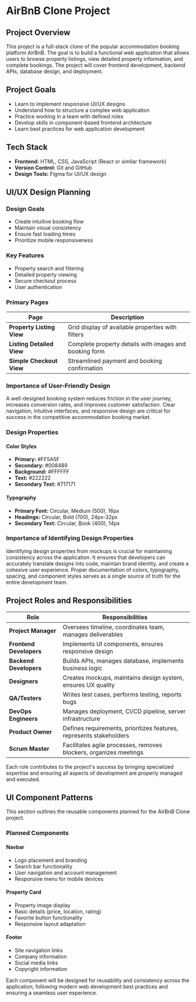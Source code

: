# AirBnB Clone Project

## Project Overview

This project is a full-stack clone of the popular accommodation booking platform AirBnB. The goal is to build a functional web application that allows users to browse property listings, view detailed property information, and complete bookings. The project will cover frontend development, backend APIs, database design, and deployment.

## Project Goals

- Learn to implement responsive UI/UX designs
- Understand how to structure a complex web application
- Practice working in a team with defined roles
- Develop skills in component-based frontend architecture
- Learn best practices for web application development

## Tech Stack

- **Frontend:** HTML, CSS, JavaScript (React or similar framework)
- **Version Control:** Git and GitHub
- **Design Tools:** Figma for UI/UX design

## UI/UX Design Planning

### Design Goals

- Create intuitive booking flow
- Maintain visual consistency
- Ensure fast loading times
- Prioritize mobile responsiveness

### Key Features

- Property search and filtering
- Detailed property viewing
- Secure checkout process
- User authentication

### Primary Pages

| Page | Description |
|------|-------------|
| **Property Listing View** | Grid display of available properties with filters |
| **Listing Detailed View** | Complete property details with images and booking form |
| **Simple Checkout View** | Streamlined payment and booking confirmation |

### Importance of User-Friendly Design

A well-designed booking system reduces friction in the user journey, increases conversion rates, and improves customer satisfaction. Clear navigation, intuitive interfaces, and responsive design are critical for success in the competitive accommodation booking market.

### Design Properties

#### Color Styles

- **Primary:** #FF5A5F
- **Secondary:** #008489
- **Background:** #FFFFFF
- **Text:** #222222
- **Secondary Text:** #717171

#### Typography

- **Primary Font:** Circular, Medium (500), 16px
- **Headings:** Circular, Bold (700), 24px-32px
- **Secondary Text:** Circular, Book (400), 14px

### Importance of Identifying Design Properties

Identifying design properties from mockups is crucial for maintaining consistency across the application. It ensures that developers can accurately translate designs into code, maintain brand identity, and create a cohesive user experience. Proper documentation of colors, typography, spacing, and component styles serves as a single source of truth for the entire development team.

## Project Roles and Responsibilities

| Role | Responsibilities |
|------|------------------|
| **Project Manager** | Oversees timeline, coordinates team, manages deliverables |
| **Frontend Developers** | Implements UI components, ensures responsive design |
| **Backend Developers** | Builds APIs, manages database, implements business logic |
| **Designers** | Creates mockups, maintains design system, ensures UX quality |
| **QA/Testers** | Writes test cases, performs testing, reports bugs |
| **DevOps Engineers** | Manages deployment, CI/CD pipeline, server infrastructure |
| **Product Owner** | Defines requirements, prioritizes features, represents stakeholders |
| **Scrum Master** | Facilitates agile processes, removes blockers, organizes meetings |

Each role contributes to the project's success by bringing specialized expertise and ensuring all aspects of development are properly managed and executed.

## UI Component Patterns

This section outlines the reusable components planned for the AirBnB Clone project.

### Planned Components

#### Navbar

- Logo placement and branding
- Search bar functionality
- User navigation and account management
- Responsive menu for mobile devices

#### Property Card

- Property image display
- Basic details (price, location, rating)
- Favorite button functionality
- Responsive layout adaptation

#### Footer

- Site navigation links
- Company information
- Social media links
- Copyright information

Each component will be designed for reusability and consistency across the application, following modern web development best practices and ensuring a seamless user experience.
